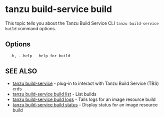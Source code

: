 # tanzu build-service build

This topic tells you about the Tanzu Build Service CLI `tanzu build-service build` command options.

## Options

```console
  -h, --help   help for build
```

## SEE ALSO

* [tanzu build-service](tanzu_build-service.hbs.md)	 - plug-in to interact with Tanzu Build Service (TBS) crds
* [tanzu build-service build list](tanzu_build-service_build_list.hbs.md)	 - List builds
* [tanzu build-service build logs](tanzu_build-service_build_logs.hbs.md)	 - Tails logs for an image resource build
* [tanzu build-service build status](tanzu_build-service_build_status.hbs.md)	 - Display status for an image resource build
